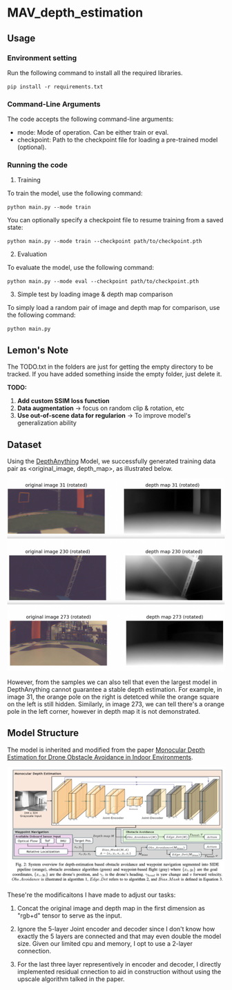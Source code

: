 # MAV_depth_estimation

## Usage

### Environment setting

Run the following command to install all the required libraries.

`pip install -r requirements.txt`

### Command-Line Arguments

The code accepts the following command-line arguments:

- mode: Mode of operation. Can be either train or eval.
- checkpoint: Path to the checkpoint file for loading a pre-trained model (optional).

### Running the code

1. Training

To train the model, use the following command:

`python main.py --mode train`

You can optionally specify a checkpoint file to resume training from a saved state:

`python main.py --mode train --checkpoint path/to/checkpoint.pth`

2. Evaluation

To evaluate the model, use the following command:

`python main.py --mode eval --checkpoint path/to/checkpoint.pth`

3. Simple test by loading image & depth map comparison

To simply load a random pair of image and depth map for comparison, use the following command:

`python main.py`

## Lemon's Note

The TODO.txt in the folders are just for getting the empty directory to be tracked. If you have added something inside the empty folder, just delete it. 

**TODO:**
1. **Add custom SSIM loss function**
2. **Data augmentation** -> focus on random clip & rotation, etc
3. **Use out-of-scene data for regularion** -> To improve model's generalization ability


## Dataset 

Using the [DepthAnything](https://github.com/LiheYoung/Depth-Anything?tab=readme-ov-file) Model, we successfully generated training data pair as <original_image, depth_map>, as illustrated below.

![image](./assets/training_data_1.png)

However, from the samples we can also tell that even the largest model in DepthAnything cannot guarantee a stable depth estimation. For example, in image 31, the orange pole on the right is detetced while the orange square on the left is still hidden. Similarly, in image 273, we can tell there's a orange pole in the left corner, however in depth map it is not demonstrated. 


## Model Structure

The model is inherited and modified from the paper [Monocular Depth Estimation for Drone Obstacle Avoidance in Indoor
Environments](https://www-video.eecs.berkeley.edu/papers/Drone_Paper_V_Final.pdf). 

![image](./assets/original_model_structure.png)

These're the modificaitons I have made to adjust our tasks:

1. Concat the original image and depth map in the first dimension as "rgb+d" tensor to serve as the input.

2. Ignore the 5-layer Joint encoder and decoder since I don't know how exactly the 5 layers are connected and that may even double the model size. Given our limited cpu and memory, I opt to use a 2-layer connection.

3. For the last three layer representively in encoder and decoder, I directly implemented residual cnnection to aid in construction without using the upscale algorithm talked in the paper.